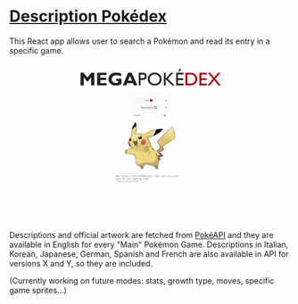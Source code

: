 # [Description Pokédex](https://widroz.github.io/DescriptionPokedex/)

This React app allows user to search a Pokémon and read its entry in a specific game.

![Example](https://github.com/widroz/DescriptionPokedex/blob/master/public/use%20example.gif)

Descriptions and official artwork are fetched from [PokéAPI](https://pokeapi.co/) and they are available in English for every "Main" Pokémon Game.
Descriptions in Italian, Korean, Japanese, German, Spanish and French are also available in API for versions X and Y, so they are included.

(Currently working on future modes: stats, growth type, moves, specific game sprites...)
